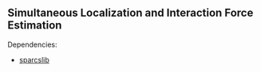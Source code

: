 ## Simultaneous Localization and Interaction Force Estimation
Dependencies:
* [sparcslib](https://github.com/nicola-lissandrini/sparcslib)
